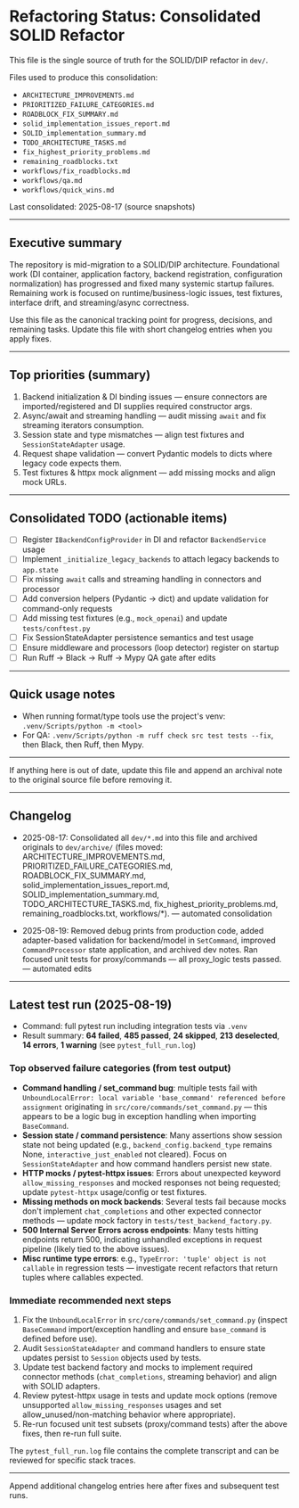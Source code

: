 # Refactoring Status: Consolidated SOLID Refactor

This file is the single source of truth for the SOLID/DIP refactor in `dev/`.

Files used to produce this consolidation:
- `ARCHITECTURE_IMPROVEMENTS.md`
- `PRIORITIZED_FAILURE_CATEGORIES.md`
- `ROADBLOCK_FIX_SUMMARY.md`
- `solid_implementation_issues_report.md`
- `SOLID_implementation_summary.md`
- `TODO_ARCHITECTURE_TASKS.md`
- `fix_highest_priority_problems.md`
- `remaining_roadblocks.txt`
- `workflows/fix_roadblocks.md`
- `workflows/qa.md`
- `workflows/quick_wins.md`

Last consolidated: 2025-08-17 (source snapshots)

---

## Executive summary

The repository is mid-migration to a SOLID/DIP architecture. Foundational work (DI container, application factory, backend registration, configuration normalization) has progressed and fixed many systemic startup failures. Remaining work is focused on runtime/business-logic issues, test fixtures, interface drift, and streaming/async correctness.

Use this file as the canonical tracking point for progress, decisions, and remaining tasks. Update this file with short changelog entries when you apply fixes.

---

## Top priorities (summary)

1) Backend initialization & DI binding issues — ensure connectors are imported/registered and DI supplies required constructor args.
2) Async/await and streaming handling — audit missing `await` and fix streaming iterators consumption.
3) Session state and type mismatches — align test fixtures and `SessionStateAdapter` usage.
4) Request shape validation — convert Pydantic models to dicts where legacy code expects them.
5) Test fixtures & httpx mock alignment — add missing mocks and align mock URLs.

---

## Consolidated TODO (actionable items)

- [ ] Register `IBackendConfigProvider` in DI and refactor `BackendService` usage
- [ ] Implement `_initialize_legacy_backends` to attach legacy backends to `app.state`
- [ ] Fix missing `await` calls and streaming handling in connectors and processor
- [ ] Add conversion helpers (Pydantic -> dict) and update validation for command-only requests
- [ ] Add missing test fixtures (e.g., `mock_openai`) and update `tests/conftest.py`
- [ ] Fix SessionStateAdapter persistence semantics and test usage
- [ ] Ensure middleware and processors (loop detector) register on startup
- [ ] Run Ruff → Black → Ruff → Mypy QA gate after edits

---

## Quick usage notes

- When running format/type tools use the project's venv: `.venv/Scripts/python -m <tool>`
- For QA: `.venv/Scripts/python -m ruff check src test tests --fix`, then Black, then Ruff, then Mypy.

---

If anything here is out of date, update this file and append an archival note to the original source file before removing it.

---

## Changelog

- 2025-08-17: Consolidated all `dev/*.md` into this file and archived originals to `dev/archive/` (files moved: ARCHITECTURE_IMPROVEMENTS.md, PRIORITIZED_FAILURE_CATEGORIES.md, ROADBLOCK_FIX_SUMMARY.md, solid_implementation_issues_report.md, SOLID_implementation_summary.md, TODO_ARCHITECTURE_TASKS.md, fix_highest_priority_problems.md, remaining_roadblocks.txt, workflows/*). — automated consolidation

- 2025-08-19: Removed debug prints from production code, added adapter-based validation for backend/model in `SetCommand`, improved `CommandProcessor` state application, and archived dev notes. Ran focused unit tests for proxy/commands — all proxy_logic tests passed. — automated edits

---

## Latest test run (2025-08-19)

- Command: full pytest run including integration tests via `.venv`
- Result summary: **64 failed**, **485 passed**, **24 skipped**, **213 deselected**, **14 errors**, **1 warning** (see `pytest_full_run.log`)

### Top observed failure categories (from test output)
- **Command handling / set_command bug**: multiple tests fail with `UnboundLocalError: local variable 'base_command' referenced before assignment` originating in `src/core/commands/set_command.py` — this appears to be a logic bug in exception handling when importing `BaseCommand`.
- **Session state / command persistence**: Many assertions show session state not being updated (e.g., `backend_config.backend_type` remains None, `interactive_just_enabled` not cleared). Focus on `SessionStateAdapter` and how command handlers persist new state.
- **HTTP mocks / pytest-httpx issues**: Errors about unexpected keyword `allow_missing_responses` and mocked responses not being requested; update `pytest-httpx` usage/config or test fixtures.
- **Missing methods on mock backends**: Several tests fail because mocks don't implement `chat_completions` and other expected connector methods — update mock factory in `tests/test_backend_factory.py`.
- **500 Internal Server Errors across endpoints**: Many tests hitting endpoints return 500, indicating unhandled exceptions in request pipeline (likely tied to the above issues).
- **Misc runtime type errors**: e.g., `TypeError: 'tuple' object is not callable` in regression tests — investigate recent refactors that return tuples where callables expected.

### Immediate recommended next steps
1. Fix the `UnboundLocalError` in `src/core/commands/set_command.py` (inspect `BaseCommand` import/exception handling and ensure `base_command` is defined before use).
2. Audit `SessionStateAdapter` and command handlers to ensure state updates persist to `Session` objects used by tests.
3. Update test backend factory and mocks to implement required connector methods (`chat_completions`, streaming behavior) and align with SOLID adapters.
4. Review pytest-httpx usage in tests and update mock options (remove unsupported `allow_missing_responses` usages and set allow_unused/non-matching behavior where appropriate).
5. Re-run focused unit test subsets (proxy/command tests) after the above fixes, then re-run full suite.

The `pytest_full_run.log` file contains the complete transcript and can be reviewed for specific stack traces.

---

Append additional changelog entries here after fixes and subsequent test runs.
